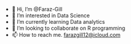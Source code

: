- 👋 Hi, I’m @Faraz-Gill
- 👀 I’m interested in Data Science 
- 🌱 I’m currently learning Data analytics 
- 💞️ I’m looking to collaborate on R programming 
- 📫 How to reach me. farazgill12@icloud.com

<!---
Faraz-Gill/Faraz-Gill is a ✨ special ✨ repository because its `README.md` (this file) appears on your GitHub profile.
You can click the Preview link to take a look at your changes.
--->
